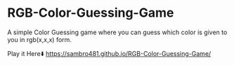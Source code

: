 # RGB-Color-Guessing-Game
A simple Color Guessing game where you can guess which color is given to you in rgb(x,x,x) form.

Play it Here⬇️
https://sambro481.github.io/RGB-Color-Guessing-Game/
